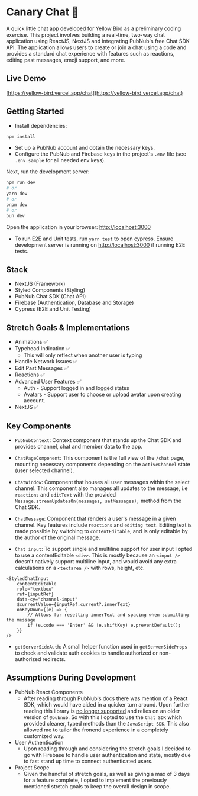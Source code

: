 
# Canary Chat 🐤

A quick little chat app developed for Yellow Bird as a preliminary coding exercise. This project involves building a real-time, two-way chat application using ReactJS, NextJS and integrating PubNub's free Chat SDK API. The application allows users to create or join a chat using a code and provides a standard chat experience with features such as reactions, editing past messages, emoji support, and more.
 

## Live Demo
[https://yellow-bird.vercel.app/chat](https://yellow-bird.vercel.app/chat)

## Getting Started

- Install dependencies:

```bash
npm install
```
- Set up a PubNub account and obtain the necessary keys.
- Configure the PubNub and Firebase keys in the project's `.env` file (see `.env.sample` for all needed env keys).


Next, run the development server:

```bash
npm run dev
# or
yarn dev
# or
pnpm dev
# or
bun dev
```

Open the application in your browser: [http://localhost:3000](http://localhost:3000)

- To run E2E and Unit tests, run `yarn test` to open cypress. Ensure development server is running on [http://localhost:3000](http://localhost:3000) if running E2E tests.

## Stack

- NextJS (Framework)
- Styled Components (Styling)
- PubNub Chat SDK (Chat API)
- Firebase (Authentication, Database and Storage)
- Cypress (E2E and Unit Testing)

## Stretch Goals & Implementations
- Animations ✅
- Typehead Indication ✅
  - This will only reflect when another user is typing
- Handle Network Issues ✅
- Edit Past Messages ✅
- Reactions ✅
- Advanced User Features ✅
  - Auth - Support logged in and logged states
  - Avatars - Support user to choose or upload avatar upon creating account.
- NextJS ✅

## Key Components
- `PubNubContext`: Context component that stands up the Chat SDK and provides channel, chat and member data to the app.

- `ChatPageComponent`: This component is the full view of the `/chat` page, mounting necessary components depending on the `activeChannel` state (user selected channel).

- `ChatWindow`: Component that houses all user messages within the select channel. This component also manages all updates to the message, i.e `reactions` and `editText` with the provided `Message.streamUpdatesOn(messages, setMessages);` method from the Chat SDK.

- `ChatMessage`: Component that renders a user's message in a given channel. Key features include `reactions` and `editing text`. Editing text is made possible by switching to `contentEditable`, and is only editable by the author of the original message.


- `Chat input`: To support single and multiline support for user input I opted to use a contentEditable `<div>`. This is mostly because an `<input />` doesn't natively support multiline input, and would avoid any extra calculations on a `<textarea />` with rows, height, etc.

```tsx
<StyledChatInput
    contentEditable
    role="textbox"
    ref={inputRef}
    data-cy="channel-input"
    $currentValue={inputRef.current?.innerText}
    onKeyDown={(e) => {
        // Allows for resetting innerText and spacing when submitting the message
        if (e.code === 'Enter' && !e.shiftKey) e.preventDefault();
    }}
/>
  ```
  - `getServerSideAuth`: A small helper function used in `getServerSideProps` to check and validate auth cookies to handle authorized or non-authorized redirects.


## Assumptions During Development
- PubNub React Components
  - After reading through PubNub's docs there was mention of a React SDK, which would have aided in a quicker turn around. Upon further reading this library is [no longer supported](https://www.pubnub.com/docs/sdks/react) and relies on an older version of `@pubnub`. So with this I opted to use the `Chat SDK` which provided cleaner, typed methods than the `JavaScript SDK`. This also allowed me to tailor the fronend experience in a completely customized way.
- User Authentication
  - Upon reading through and considering the stretch goals I decided to go with Firebase to handle user authentication and state, mostly due to fast stand up time to connect authenticated users.
- Project Scope
  - Given the handful of stretch goals, as well as giving a max of 3 days for a feature complete, I opted to implement the previously mentioned stretch goals to keep the overall design in scope. 
